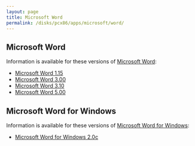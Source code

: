 ```yaml
---
layout: page
title: Microsoft Word
permalink: /disks/pcx86/apps/microsoft/word/
---
```


Microsoft Word
--------------

Information is available for these versions of [Microsoft Word](https://en.wikipedia.org/wiki/Microsoft_Word):

* [Microsoft Word 1.15](1.15/)
* [Microsoft Word 3.00](3.00/)
* [Microsoft Word 3.10](3.10/)
* [Microsoft Word 5.00](5.00/)

Microsoft Word for Windows
--------------------------

Information is available for these versions of [Microsoft Word for Windows](../winword/):

* [Microsoft Word for Windows 2.0c](../winword/2.0c/)
